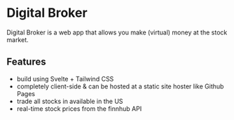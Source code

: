 # Digital Broker
Digital Broker is a web app that allows you make (virtual) money at the stock market.

## Features
* build using Svelte + Tailwind CSS
* completely client-side & can be hosted at a static site hoster like Github Pages
* trade all stocks in available in the US
* real-time stock prices from the finnhub API
